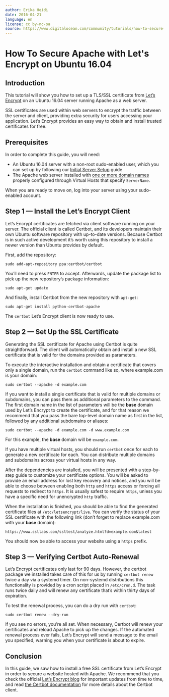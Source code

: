 ```yaml
---
author: Erika Heidi
date: 2016-04-21
language: en
license: cc by-nc-sa
source: https://www.digitalocean.com/community/tutorials/how-to-secure-apache-with-let-s-encrypt-on-ubuntu-16-04
---
```


# How To Secure Apache with Let's Encrypt on Ubuntu 16.04

## Introduction

This tutorial will show you how to set up a TLS/SSL certificate from [Let’s Encrypt](https://letsencrypt.org/) on an Ubuntu 16.04 server running Apache as a web server.

SSL certificates are used within web servers to encrypt the traffic between the server and client, providing extra security for users accessing your application. Let’s Encrypt provides an easy way to obtain and install trusted certificates for free.

## Prerequisites

In order to complete this guide, you will need:

- An Ubuntu 16.04 server with a non-root sudo-enabled user, which you can set up by following our [Initial Server Setup](initial-server-setup-with-ubuntu-16-04) guide
- The Apache web server installed with [one or more domain names](how-to-set-up-apache-virtual-hosts-on-ubuntu-16-04) properly configured through Virtual Hosts that specify `ServerName`.

When you are ready to move on, log into your server using your sudo-enabled account.

## Step 1 — Install the Let’s Encrypt Client

Let’s Encrypt certificates are fetched via client software running on your server. The official client is called Certbot, and its developers maintain their own Ubuntu software repository with up-to-date versions. Because Certbot is in such active development it’s worth using this repository to install a newer version than Ubuntu provides by default.

First, add the repository:

    sudo add-apt-repository ppa:certbot/certbot

You’ll need to press `ENTER` to accept. Afterwards, update the package list to pick up the new repository’s package information:

    sudo apt-get update

And finally, install Certbot from the new repository with `apt-get`:

    sudo apt-get install python-certbot-apache

The `certbot` Let’s Encrypt client is now ready to use.

## Step 2 — Set Up the SSL Certificate

Generating the SSL certificate for Apache using Certbot is quite straightforward. The client will automatically obtain and install a new SSL certificate that is valid for the domains provided as parameters.

To execute the interactive installation and obtain a certificate that covers only a single domain, run the `certbot` command like so, where example.com is your domain:

    sudo certbot --apache -d example.com

If you want to install a single certificate that is valid for multiple domains or subdomains, you can pass them as additional parameters to the command. The first domain name in the list of parameters will be the **base** domain used by Let’s Encrypt to create the certificate, and for that reason we recommend that you pass the bare top-level domain name as first in the list, followed by any additional subdomains or aliases:

    sudo certbot --apache -d example.com -d www.example.com

For this example, the **base** domain will be `example.com`.

If you have multiple virtual hosts, you should run `certbot` once for each to generate a new certificate for each. You can distribute multiple domains and subdomains across your virtual hosts in any way.

After the dependencies are installed, you will be presented with a step-by-step guide to customize your certificate options. You will be asked to provide an email address for lost key recovery and notices, and you will be able to choose between enabling both `http` and `https` access or forcing all requests to redirect to `https`. It is usually safest to require `https`, unless you have a specific need for unencrypted `http` traffic.

When the installation is finished, you should be able to find the generated certificate files at `/etc/letsencrypt/live`. You can verify the status of your SSL certificate with the following link (don’t forget to replace example.com with your **base** domain):

    https://www.ssllabs.com/ssltest/analyze.html?d=example.com&latest

You should now be able to access your website using a `https` prefix.

## Step 3 — Verifying Certbot Auto-Renewal

Let’s Encrypt certificates only last for 90 days. However, the certbot package we installed takes care of this for us by running `certbot renew` twice a day via a systemd timer. On non-systemd distributions this functionality is provided by a cron script placed in `/etc/cron.d`. The task runs twice daily and will renew any certificate that’s within thirty days of expiration.

To test the renewal process, you can do a dry run with `certbot`:

    sudo certbot renew --dry-run

If you see no errors, you’re all set. When necessary, Certbot will renew your certificates and reload Apache to pick up the changes. If the automated renewal process ever fails, Let’s Encrypt will send a message to the email you specified, warning you when your certificate is about to expire.

## Conclusion

In this guide, we saw how to install a free SSL certificate from Let’s Encrypt in order to secure a website hosted with Apache. We recommend that you check the official [Let’s Encrypt blog](https://letsencrypt.org/blog/) for important updates from time to time, and read [the Certbot documentation](https://certbot.eff.org/docs/) for more details about the Certbot client.
